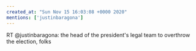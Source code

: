 ```yaml
---
created_at: "Sun Nov 15 16:03:08 +0000 2020"
mentions: ['justinbaragona']
---
```


RT @justinbaragona: the head of the president's legal team to overthrow the election, folks